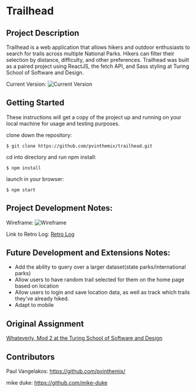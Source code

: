 # Trailhead

## Project Description

Trailhead is a web application that allows hikers and outdoor enthusiasts to search for trails across multiple National Parks. Hikers can filter their selection by distance, difficulty, and other preferences. Trailhead was built as a paired project using ReactJS, the fetch API, and Sass styling at Turing School of Software and Design.

Current Version: 
![Current Version](https://github.com/pvinthemix/trailhead/blob/master/src/styles/images/currentversion.png?raw=true)

## Getting Started

These instructions will get a copy of the project up and running on your local machine for usage and testing purposes. 

clone down the repository:
```
$ git clone https://github.com/pvinthemix/trailhead.git
```

cd into directory and run npm install:
```
$ npm install
```

launch in your browser:
```
$ npm start
```

## Project Development Notes:
Wireframe:
![Wireframe](https://i.imgur.com/uoF51ja.png "Wireframe")

Link to Retro Log:
[Retro Log](https://docs.google.com/document/d/10tLLwkXGEzdYQxx7nyWLoGhC8pbz45YpMo4natYCZk0/edit?usp=sharing)

## Future Development and Extensions Notes:
- Add the ability to query over a larger dataset(state parks/international parks)
- Allow users to have random trail selected for them on the home page based on location
- Allow users to login and save location data, as well as track which trails they've already hiked. 
- Adapt to mobile

## Original Assignment
[Whateverly, Mod 2 at the Turing School of Software and Design](http://frontend.turing.io/projects/whateverly.html)

## Contributors
Paul Vangelakos: https://github.com/pvinthemix/

mike duke: https://github.com/mike-duke
